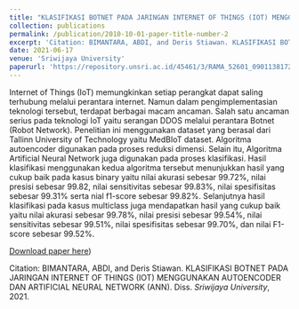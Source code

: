 ```yaml
---
title: "KLASIFIKASI BOTNET PADA JARINGAN INTERNET OF THINGS (IOT) MENGGUNAKAN AUTOENCODER DAN ARTIFICIAL NEURAL NETWORK (ANN)"
collection: publications
permalink: /publication/2010-10-01-paper-title-number-2
excerpt: 'Citation: BIMANTARA, ABDI, and Deris Stiawan. KLASIFIKASI BOTNET PADA JARINGAN INTERNET OF THINGS (IOT) MENGGUNAKAN AUTOENCODER DAN ARTIFICIAL NEURAL NETWORK (ANN). Diss. <i>Sriwijaya University</i>, 2021.'
date: 2021-06-17
venue: 'Sriwijaya University'
paperurl: 'https://repository.unsri.ac.id/45461/3/RAMA_52601_09011381722100_0003047905_01_front_ref.pdf'
---
```


<p style=text-align: justify>Internet of Things (IoT) memungkinkan setiap perangkat dapat saling terhubung melalui perantara internet. Namun dalam pengimplementasian teknologi tersebut, terdapat berbagai macam ancaman. Salah satu ancaman serius pada teknologi IoT yaitu serangan DDOS melalui perantara Botnet (Robot Network). Penelitian ini menggunakan dataset yang berasal dari Tallinn University of Technology yaitu MedBIoT dataset. Algoritma autoencoder digunakan pada proses reduksi dimensi. Selain itu, Algoritma Artificial Neural Network juga digunakan pada proses klasifikasi. Hasil klasifikasi menggunakan kedua algoritma tersebut menunjukkan hasil yang cukup baik pada kasus binary yaitu nilai akurasi sebesar 99.72%, nilai presisi sebesar 99.82, nilai sensitivitas sebesar 99.83%, nilai spesifisitas sebesar 99.31% serta nial f1-score sebesar 99.82%. Selanjutnya hasil klasifikasi pada kasus multiclass juga mendapatkan hasil yang cukup baik yaitu nilai akurasi sebesar 99.78%, nilai presisi sebesar 99.54%, nilai sensitivitas sebesar 99.51%, nilai spesifisitas sebesar 99.70%, dan nilai F1-score sebesar 99.52%.</p>


[Download paper here](https://repository.unsri.ac.id/45461/3/RAMA_52601_09011381722100_0003047905_01_front_ref.pdf))

Citation: BIMANTARA, ABDI, and Deris Stiawan. KLASIFIKASI BOTNET PADA JARINGAN INTERNET OF THINGS (IOT) MENGGUNAKAN AUTOENCODER DAN ARTIFICIAL NEURAL NETWORK (ANN). Diss. <i>Sriwijaya University</i>, 2021.

